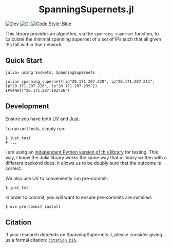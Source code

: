<h1 align="center">SpanningSupernets.jl</h1>

<!-- [![Stable](https://img.shields.io/badge/docs-stable-blue.svg)](https://jakewilliami.github.io/SpanningSupernets.jl/stable) -->
[![Dev](https://img.shields.io/badge/docs-dev-blue.svg)](https://jakewilliami.github.io/SpanningSupernets.jl/dev)
[![CI](https://github.com/jakewilliami/SpanningSupernets.jl/actions/workflows/CI.yml/badge.svg?branch=master)](https://github.com/jakewilliami/SpanningSupernets.jl/actions/workflows/CI.yml?query=branch%3Amaster)
[![Code Style: Blue](https://img.shields.io/badge/code%20style-blue-4495d1.svg)](https://github.com/invenia/BlueStyle)

This library provides an algorithm, via the `spanning_supernet` function, to calculate the minimal spanning supernet of a set of IPs such that all given IPs fall within that network.

## Quick Start

```julia-repl
julia> using Sockets, SpanningSupernets

julia> spanning_supernet([ip"20.171.207.220", ip"20.171.207.211", ip"20.171.207.226", ip"20.171.207.239"])
IPv4Net("20.171.207.192/26")
```

## Development

Ensure you have both [UV](https://github.com/astral-sh/uv) and [Just](https://github.com/casey/just).

To run unit tests, simply run:

```commandline
$ just test
# ...
```

I am using an [independent Python version of this library](./tests/spanning-supernets-py/) for testing.  This way, I know the Julia library works the same way that a library written with a different backend does.  It allows us to be doubly sure that the outcome is correct.

We also use UV to conveniently run pre-commit:

```commandline
$ just fmt
```

In order to commit, you will want to ensure pre-commits are installed:

```commandline
$ uvx pre-commit install
```

## Citation

If your research depends on SpanningSupernets.jl, please consider giving us a formal citation: [`citation.bib`](./citation.bib).

